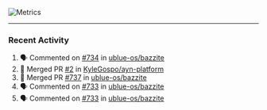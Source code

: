 ![Metrics](https://metrics.lecoq.io/KyleGospo?template=classic&base=header%2C%20activity%2C%20community%2C%20repositories%2C%20metadata&base.indepth=false&base.hireable=false&base.skip=false&config.timezone=America%2FLos_Angeles)

---
### Recent Activity
<!--START_SECTION:activity-->
1. 🗣 Commented on [#734](https://github.com/ublue-os/bazzite/pull/734#issuecomment-1925482681) in [ublue-os/bazzite](https://github.com/ublue-os/bazzite)
2. 🎉 Merged PR [#2](https://github.com/KyleGospo/ayn-platform/pull/2) in [KyleGospo/ayn-platform](https://github.com/KyleGospo/ayn-platform)
3. 🎉 Merged PR [#737](https://github.com/ublue-os/bazzite/pull/737) in [ublue-os/bazzite](https://github.com/ublue-os/bazzite)
4. 🗣 Commented on [#733](https://github.com/ublue-os/bazzite/issues/733#issuecomment-1922786987) in [ublue-os/bazzite](https://github.com/ublue-os/bazzite)
5. 🗣 Commented on [#733](https://github.com/ublue-os/bazzite/issues/733#issuecomment-1922744841) in [ublue-os/bazzite](https://github.com/ublue-os/bazzite)
<!--END_SECTION:activity-->
